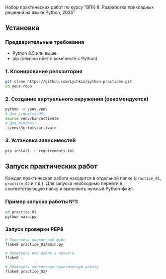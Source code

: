 Набор практических работ по курсу "ВПК-8. Разработка прикладных решений на языке Python, 2025"

## Установка

### Предварительные требования
*   Python 3.5 или выше
*   pip (обычно идет в комплекте с Python)

### 1. Клонирование репозитория
```bash
git clone https://github.com/Lychkin/python-practices.git
cd your-repo
```

### 2. Создание виртуального окружения (рекомендуется)
```bash
python -m venv venv
# Для Linux/macOS:
source venv/bin/activate
# Для Windows:
.\venv\Scripts\activate
```

### 3. Установка зависимостей
```bash
pip install -r requirements.txt
```

## Запуск практических работ

Каждая практическая работа находится в отдельной папке (`practice_01`, `practice_02` и т.д.). Для запуска необходимо перейти в соответствующую папку и выполнить нужный Python-файл.

### Пример запуска работы №1:
```bash
cd practice_01
python main.py
```
### Запуск проверки PEP8

```bash
# Проверить конкретный файл
flake8 practice_01/main.py

# Проверить все файлы в проекте
flake8 .

# Проверить конкретную практическую работу
flake8 practice_02/
```